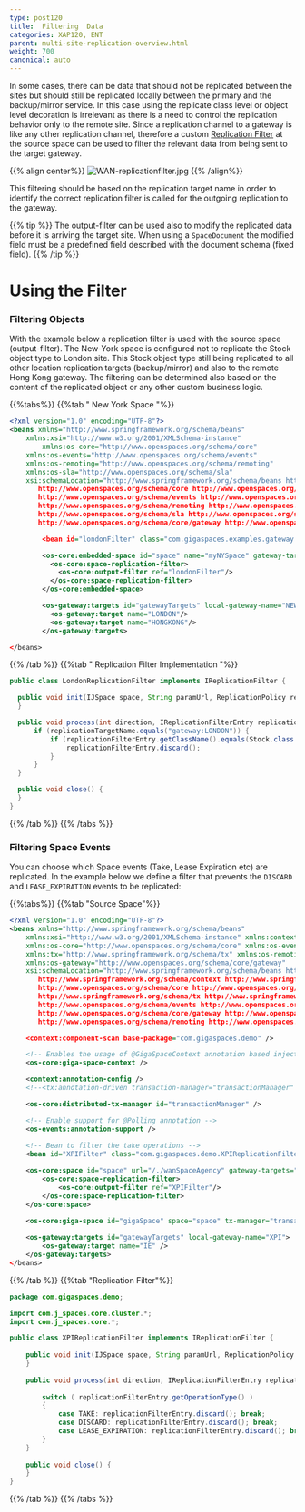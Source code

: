 ```yaml
---
type: post120
title:  Filtering  Data
categories: XAP120, ENT
parent: multi-site-replication-overview.html
weight: 700
canonical: auto
---
```




In some cases, there can be data that should not be replicated between the sites but should still be replicated locally between the primary and the backup/mirror service. In this case using the replicate class level or object level decoration is irrelevant as there is a need to control the replication behavior only to the remote site. Since a replication channel to a gateway is like any other replication channel, therefore a custom [Replication Filter]({{%currentadmurl%}}/cluster-replication-filters.html) at the source space can be used to filter the relevant data from being sent to the target gateway.

{{% align center%}}
![WAN-replicationfilter.jpg](/attachment_files/WAN-replicationfilter.jpg)
{{% /align%}}

This filtering should be based on the replication target name in order to identify the correct replication filter is called for the outgoing replication to the gateway.

{{% tip %}}
The output-filter can be used also to modify the replicated data before it is arriving the target site. When using a `SpaceDocument` the modified field must be a predefined field described with the document schema (fixed field).
{{% /tip %}}

# Using the Filter

### Filtering Objects

With the example below a replication filter is used with the source space (output-filter). The New-York space is configured not to replicate the Stock object type to London site. This Stock object type still being replicated to all other location replication targets (backup/mirror) and also to the remote Hong Kong gateway. The filtering can be determined also based on the content of the replicated object or any other custom business logic.

{{%tabs%}}
{{%tab "  New York Space "%}}


```xml
<?xml version="1.0" encoding="UTF-8"?>
<beans xmlns="http://www.springframework.org/schema/beans"
	xmlns:xsi="http://www.w3.org/2001/XMLSchema-instance"
        xmlns:os-core="http://www.openspaces.org/schema/core"
	xmlns:os-events="http://www.openspaces.org/schema/events"
	xmlns:os-remoting="http://www.openspaces.org/schema/remoting"
	xmlns:os-sla="http://www.openspaces.org/schema/sla"
	xsi:schemaLocation="http://www.springframework.org/schema/beans http://www.springframework.org/schema/beans/spring-beans-{{%version "spring"%}}.xsd
       http://www.openspaces.org/schema/core http://www.openspaces.org/schema/{{% currentversion %}}/core/openspaces-core.xsd
       http://www.openspaces.org/schema/events http://www.openspaces.org/schema/{{% currentversion %}}/events/openspaces-events.xsd
       http://www.openspaces.org/schema/remoting http://www.openspaces.org/schema/{{% currentversion %}}/remoting/openspaces-remoting.xsd
       http://www.openspaces.org/schema/sla http://www.openspaces.org/schema/{{% currentversion %}}/sla/openspaces-sla.xsd
       http://www.openspaces.org/schema/core/gateway http://www.openspaces.org/schema/{{% currentversion %}}/core/gateway/openspaces-gateway.xsd">

        <bean id="londonFilter" class="com.gigaspaces.examples.gateway.LondonReplicationFilter"/>

        <os-core:embedded-space id="space" name="myNYSpace" gateway-targets="gatewayTargets">
          <os-core:space-replication-filter>
            <os-core:output-filter ref="londonFilter"/>
          </os-core:space-replication-filter>
        </os-core:embedded-space>

        <os-gateway:targets id="gatewayTargets" local-gateway-name="NEWYORK">
          <os-gateway:target name="LONDON"/>
          <os-gateway:target name="HONGKONG"/>
        </os-gateway:targets>

</beans>
```

{{% /tab %}}
{{%tab "  Replication Filter Implementation "%}}


```java
public class LondonReplicationFilter implements IReplicationFilter {

  public void init(IJSpace space, String paramUrl, ReplicationPolicy replicationPolicy) {
  }

  public void process(int direction, IReplicationFilterEntry replicationFilterEntry, String replicationTargetName) {
      if (replicationTargetName.equals("gateway:LONDON")) {
          if (replicationFilterEntry.getClassName().equals(Stock.class.getName())) {
              replicationFilterEntry.discard();
          }
      }
  }

  public void close() {
  }
}
```

{{% /tab %}}
{{% /tabs %}}



### Filtering Space Events


You can choose which Space events (Take, Lease Expiration etc) are replicated. In the example below we define a filter that prevents the `DISCARD` and `LEASE_EXPIRATION` events to be replicated:
 

{{%tabs%}}
{{%tab "Source Space"%}}
```xml
<?xml version="1.0" encoding="UTF-8"?>
<beans xmlns="http://www.springframework.org/schema/beans"
    xmlns:xsi="http://www.w3.org/2001/XMLSchema-instance" xmlns:context="http://www.springframework.org/schema/context"
    xmlns:os-core="http://www.openspaces.org/schema/core" xmlns:os-events="http://www.openspaces.org/schema/events"
    xmlns:tx="http://www.springframework.org/schema/tx" xmlns:os-remoting="http://www.openspaces.org/schema/remoting"
    xmlns:os-gateway="http://www.openspaces.org/schema/core/gateway"
    xsi:schemaLocation="http://www.springframework.org/schema/beans http://www.springframework.org/schema/beans/spring-beans-{{%version "spring"%}}.xsd
       http://www.springframework.org/schema/context http://www.springframework.org/schema/context/spring-context-{{%version "spring"%}}.xsd
       http://www.openspaces.org/schema/core http://www.openspaces.org/schema/{{% currentversion %}}/core/openspaces-core.xsd
       http://www.springframework.org/schema/tx http://www.springframework.org/schema/tx/spring-tx-{{%version "spring"%}}.xsd
       http://www.openspaces.org/schema/events http://www.openspaces.org/schema/events/openspaces-events.xsd
       http://www.openspaces.org/schema/core/gateway http://www.openspaces.org/schema/{{% currentversion %}}/core/gateway/openspaces-gateway.xsd
       http://www.openspaces.org/schema/remoting http://www.openspaces.org/schema/remoting/openspaces-remoting.xsd">

    <context:component-scan base-package="com.gigaspaces.demo" />

    <!-- Enables the usage of @GigaSpaceContext annotation based injection. -->
    <os-core:giga-space-context />

    <context:annotation-config />
    <!--<tx:annotation-driven transaction-manager="transactionManager" />-->

    <os-core:distributed-tx-manager id="transactionManager" />

    <!-- Enable support for @Polling annotation -->
    <os-events:annotation-support />
   
    <!-- Bean to filter the take operations -->
    <bean id="XPIFilter" class="com.gigaspaces.demo.XPIReplicationFilter"/>

    <os-core:space id="space" url="/./wanSpaceAgency" gateway-targets="gatewayTargets">    
        <os-core:space-replication-filter>
            <os-core:output-filter ref="XPIFilter"/>
        </os-core:space-replication-filter>
    </os-core:space>
 
    <os-core:giga-space id="gigaSpace" space="space" tx-manager="transactionManager" />

    <os-gateway:targets id="gatewayTargets" local-gateway-name="XPI">
        <os-gateway:target name="IE" />
    </os-gateway:targets>
</beans>
```

{{% /tab %}}
{{%tab "Replication Filter"%}}
```java
package com.gigaspaces.demo;

import com.j_spaces.core.cluster.*;
import com.j_spaces.core.*;

public class XPIReplicationFilter implements IReplicationFilter {
    
    public void init(IJSpace space, String paramUrl, ReplicationPolicy replicationPolicy) {
    }
    
    public void process(int direction, IReplicationFilterEntry replicationFilterEntry, String replicationTargetName) {
      
        switch ( replicationFilterEntry.getOperationType() )
        {
            case TAKE: replicationFilterEntry.discard(); break;
            case DISCARD: replicationFilterEntry.discard(); break;
            case LEASE_EXPIRATION: replicationFilterEntry.discard(); break;
        }
    }
    
    public void close() {
    }
}
```
{{% /tab %}}
{{% /tabs %}}



